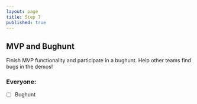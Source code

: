 ```yaml
---
layout: page
title: Step 7
published: true
---
```



## MVP and Bughunt
Finish MVP functionality and participate in a bughunt. Help other teams find bugs in the demos!

### Everyone:
* [ ] Bughunt  
